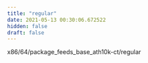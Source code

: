 ```yaml
---
title: "regular"
date: 2021-05-13 00:30:06.672522
hidden: false
draft: false
---
```


x86/64/package_feeds_base_ath10k-ct/regular

